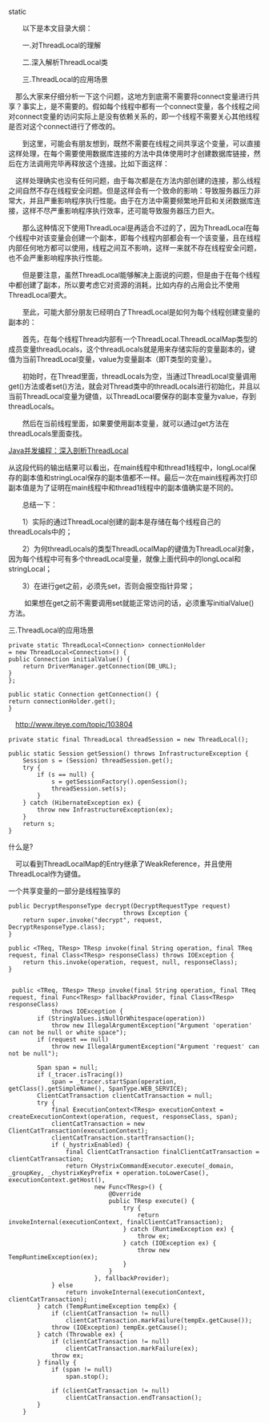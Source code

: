 
static

　　以下是本文目录大纲：

　　一.对ThreadLocal的理解

　　二.深入解析ThreadLocal类

　　三.ThreadLocal的应用场景


　那么大家来仔细分析一下这个问题，这地方到底需不需要将connect变量进行共享？事实上，是不需要的。假如每个线程中都有一个connect变量，各个线程之间对connect变量的访问实际上是没有依赖关系的，即一个线程不需要关心其他线程是否对这个connect进行了修改的。

　　到这里，可能会有朋友想到，既然不需要在线程之间共享这个变量，可以直接这样处理，在每个需要使用数据库连接的方法中具体使用时才创建数据库链接，然后在方法调用完毕再释放这个连接。比如下面这样：

　这样处理确实也没有任何问题，由于每次都是在方法内部创建的连接，那么线程之间自然不存在线程安全问题。但是这样会有一个致命的影响：导致服务器压力非常大，并且严重影响程序执行性能。由于在方法中需要频繁地开启和关闭数据库连接，这样不尽严重影响程序执行效率，还可能导致服务器压力巨大。

　　那么这种情况下使用ThreadLocal是再适合不过的了，因为ThreadLocal在每个线程中对该变量会创建一个副本，即每个线程内部都会有一个该变量，且在线程内部任何地方都可以使用，线程之间互不影响，这样一来就不存在线程安全问题，也不会严重影响程序执行性能。

　　但是要注意，虽然ThreadLocal能够解决上面说的问题，但是由于在每个线程中都创建了副本，所以要考虑它对资源的消耗，比如内存的占用会比不使用ThreadLocal要大。



　　至此，可能大部分朋友已经明白了ThreadLocal是如何为每个线程创建变量的副本的：

　　首先，在每个线程Thread内部有一个ThreadLocal.ThreadLocalMap类型的成员变量threadLocals，这个threadLocals就是用来存储实际的变量副本的，键值为当前ThreadLocal变量，value为变量副本（即T类型的变量）。

　　初始时，在Thread里面，threadLocals为空，当通过ThreadLocal变量调用get()方法或者set()方法，就会对Thread类中的threadLocals进行初始化，并且以当前ThreadLocal变量为键值，以ThreadLocal要保存的副本变量为value，存到threadLocals。

　　然后在当前线程里面，如果要使用副本变量，就可以通过get方法在threadLocals里面查找。

[Java并发编程：深入剖析ThreadLocal](http://www.cnblogs.com/dolphin0520/p/3920407.html)

从这段代码的输出结果可以看出，在main线程中和thread1线程中，longLocal保存的副本值和stringLocal保存的副本值都不一样。最后一次在main线程再次打印副本值是为了证明在main线程中和thread1线程中的副本值确实是不同的。

　　总结一下：

　　1）实际的通过ThreadLocal创建的副本是存储在每个线程自己的threadLocals中的；

　　2）为何threadLocals的类型ThreadLocalMap的键值为ThreadLocal对象，因为每个线程中可有多个threadLocal变量，就像上面代码中的longLocal和stringLocal；

　　3）在进行get之前，必须先set，否则会报空指针异常；

　　    如果想在get之前不需要调用set就能正常访问的话，必须重写initialValue()方法。



三.ThreadLocal的应用场景

	private static ThreadLocal<Connection> connectionHolder
	= new ThreadLocal<Connection>() {
	public Connection initialValue() {
	    return DriverManager.getConnection(DB_URL);
	}
	};
	 
	public static Connection getConnection() {
	return connectionHolder.get();
	}






　http://www.iteye.com/topic/103804


	private static final ThreadLocal threadSession = new ThreadLocal();
	 
	public static Session getSession() throws InfrastructureException {
	    Session s = (Session) threadSession.get();
	    try {
	        if (s == null) {
	            s = getSessionFactory().openSession();
	            threadSession.set(s);
	        }
	    } catch (HibernateException ex) {
	        throw new InfrastructureException(ex);
	    }
	    return s;
	}

什么是?

　可以看到ThreadLocalMap的Entry继承了WeakReference，并且使用ThreadLocal作为键值。



一个共享变量的一部分是线程独享的




    public DecryptResponseType decrypt(DecryptRequestType request)
                                    throws Exception {
        return super.invoke("decrypt", request, DecryptResponseType.class);
    }

    public <TReq, TResp> TResp invoke(final String operation, final TReq request, final Class<TResp> responseClass) throws IOException {
        return this.invoke(operation, request, null, responseClass);
    }


	 public <TReq, TResp> TResp invoke(final String operation, final TReq request, final Func<TResp> fallbackProvider, final Class<TResp> responseClass)
	            throws IOException {
	        if (StringValues.isNullOrWhitespace(operation))
	            throw new IllegalArgumentException("Argument 'operation' can not be null or white space");
	        if (request == null)
	            throw new IllegalArgumentException("Argument 'request' can not be null");
	
	        Span span = null;
	        if (_tracer.isTracing())
	            span = _tracer.startSpan(operation, getClass().getSimpleName(), SpanType.WEB_SERVICE);
	        ClientCatTransaction clientCatTransaction = null;
	        try {
	            final ExecutionContext<TResp> executionContext = createExecutionContext(operation, request, responseClass, span);
	            clientCatTransaction = new ClientCatTransaction(executionContext);
	            clientCatTransaction.startTransaction();
	            if (_hystrixEnabled) {
	                final ClientCatTransaction finalClientCatTransaction = clientCatTransaction;
	                return CHystrixCommandExecutor.execute(_domain, _groupKey, _chystrixKeyPrefix + operation.toLowerCase(), executionContext.getHost(),
	                        new Func<TResp>() {
	                            @Override
	                            public TResp execute() {
	                                try {
	                                    return invokeInternal(executionContext, finalClientCatTransaction);
	                                } catch (RuntimeException ex) {
	                                    throw ex;
	                                } catch (IOException ex) {
	                                    throw new TempRuntimeException(ex);
	                                }
	                            }
	                        }, fallbackProvider);
	            } else
	                return invokeInternal(executionContext, clientCatTransaction);
	        } catch (TempRuntimeException tempEx) {
	            if (clientCatTransaction != null)
	                clientCatTransaction.markFailure(tempEx.getCause());
	            throw (IOException) tempEx.getCause();
	        } catch (Throwable ex) {
	            if (clientCatTransaction != null)
	                clientCatTransaction.markFailure(ex);
	            throw ex;
	        } finally {
	            if (span != null)
	                span.stop();
	
	            if (clientCatTransaction != null)
	                clientCatTransaction.endTransaction();
	        }
	    }
